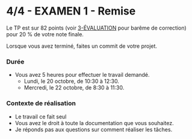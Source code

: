 # 4/4 - EXAMEN 1 - Remise

Le TP est sur 82 points (voir [3-ÉVALUATION](3%20-%20ÉVALUATION.md) pour barême de correction)  pour 20 % de votre note finale.

Lorsque vous avez terminé, faites un commit de votre projet.

### Durée
- Vous avez 5 heures pour effectuer le travail demandé.
    - Lundi, le 20 octobre, de 10:30 à 12:30.
    - Mercredi, le 22 octobre, de 8:30 à 11:30.

### Contexte de réalisation
- Le travail ce fait seul
- Vous avez le droit à toute la documentation que vous souhaitez.
- Je réponds pas aux questions sur comment réaliser les tâches.

